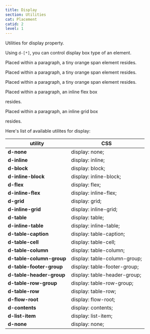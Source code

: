 ```yaml
---
title: Display
section: Utilities
cat: Placement
catid: 2
level: 1
---
```


Utilities for display property.

Using `d-[*]`, you can control display box type of an element.

<utldemo utl="d" :items="['inline','block','inline-block','flex','inline-flex','grid','inline-grid']" active="inline">
    <div class="target-demo" _="(> div) d-none (&.d-block .demo-b) d-block (&.d-inline-block .demo-ib) d-block (&.d-inline .demo-i) d-block d-block (&.d-flex .demo-f) d-flex w-full (&.d-inline-flex .demo-if) d-block (&.d-grid .demo-g) d-flex w-full (&.d-inline-grid .demo-ig) d-block w-full (&.d-flex) w-full (&.d-grid) w-full">
        <div class="demo-b">
            <p>Placed within a paragraph, a tiny <span class="d-block bg-c-primary text-c-white">orange span</span> element resides.</p>
        </div>
        <div class="demo-ib">
            <p>Placed within a paragraph, a tiny <span class="d-inline-block w-14 h-full bg-c-primary text-c-white">orange span</span> element resides.</p>
        </div>
        <div class="demo-i">
             <p>Placed within a paragraph, a tiny <span class="d-inline bg-c-primary text-c-white">orange span</span> element resides.</p>
        </div>
        <div class="demo-f j-content-center">
            <div class="d-flex gap-4 w-full max-w-90 bg-c-primary pa-4 rounded-sm" _="(div) w-full h-8 bg-c-black[40] rounded-sm">
                <div></div>
                <div></div>
                <div></div>
            </div>
        </div>
        <div class="demo-if">
            <p>Placed within a paragraph, an inline flex box
            <div class="d-inline-flex gap-2 bg-c-primary pa-2 rounded-xs v-align-middle" _="(div) w-8 h-4 bg-c-black[40] rounded-xs">
                <div></div>
                <div></div>
                <div></div>
            </div>
             resides.</p>
        </div>
        <div class="demo-g j-content-center">
            <div class="grid cols-4 rows-2 gap-3 w-full max-w-90 bg-c-primary pa-4 rounded-sm" _="(div) w-full bg-c-black[40] rounded-sm">
                <div class="c-start-1 c-end-3 h-8"></div>
                <div class="c-start-3 c-end-4"></div>
                <div class="c-start-4 c-end-5 r-start-1 r-end-3"></div>
                <div class="c-start-1 c-end-4"></div>
            </div>
        </div>
        <div class="demo-ig a-self-center">
            <p>Placed within a paragraph, an inline grid box
            <div class="d-inline-grid cols-4 rows-2 gap-1 bg-c-primary pa-2 rounded-xs w-32 v-align-middle" _="(div) bg-c-black[40] rounded-xs">
                <div class="c-start-1 c-end-3 !w-full h-2"></div>
                <div class="c-start-3 c-end-4"></div>
                <div class="c-start-4 c-end-5 r-start-1 r-end-3"></div>
                <div class="c-start-1 c-end-4 !w-full"></div>
            </div>
             resides.
            </p>
        </div>
    </div>
</utldemo>

Here's list of available utilites for display:

<div class="m-table-overflowed h-60">

| utility                     | CSS                          |
| --------------------------- | ---------------------------- |
| <b>d-none</b>               | display: none;               |
| <b>d-inline</b>             | display: inline;             |
| <b>d-block</b>              | display: block;              |
| <b>d-inline-block</b>       | display: inline-block;       |
| <b>d-flex</b>               | display: flex;               |
| <b>d-inline-flex</b>        | display: inline-flex;        |
| <b>d-grid</b>               | display: grid;               |
| <b>d-inline-grid</b>        | display: inline-grid;        |
| <b>d-table</b>              | display: table;              |
| <b>d-inline-table</b>       | display: inline-table;       |
| <b>d-table-caption</b>      | display: table-caption;      |
| <b>d-table-cell</b>         | display: table-cell;         |
| <b>d-table-column</b>       | display: table-column;       |
| <b>d-table-column-group</b> | display: table-column-group; |
| <b>d-table-footer-group</b> | display: table-footer-group; |
| <b>d-table-header-group</b> | display: table-header-group; |
| <b>d-table-row-group</b>    | display: table-row-group;    |
| <b>d-table-row</b>          | display: table-row;          |
| <b>d-flow-root</b>          | display: flow-root;          |
| <b>d-contents</b>           | display: contents;           |
| <b>d-list-item</b>          | display: list-item;          |
| <b>d-none</b>               | display: none;               |

</div>
